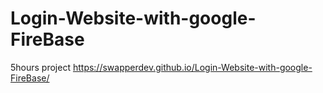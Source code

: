 # Login-Website-with-google-FireBase
5hours project
https://swapperdev.github.io/Login-Website-with-google-FireBase/
